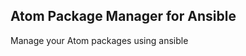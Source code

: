 Atom Package Manager for Ansible
--------------------------------

Manage your Atom packages using ansible
